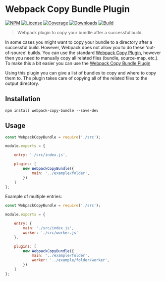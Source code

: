 # Webpack Copy Bundle Plugin

[![NPM][npm-image]][npm-url]
[![License][license-image]][license-url]
[![Coverage][coverage-image]][coverage-url]
[![Downloads][downloads-image]][downloads-url]
[![Build][build-image]][build-url]

> Webpack plugin to copy your bundle after a successful build.

In some cases you might want to copy your bundle to a directory after a successful build.
However, Webpack does not allow you to do these 'out-of-source' builds. You can use the standard
[Webpack Copy Plugin](https://github.com/webpack-contrib/copy-webpack-plugin), however then you
need to manually copy all related files (bundle, source-map, etc.). To make this a bit easier
you can use the [Webpack Copy Bundle Plugin](https://www.npmjs.com/package/webpack-copy-bundle)

Using this plugin you can give a list of bundles to copy and where to copy them to. The plugin
takes care of copying all of the related files to the output directory.

## Installation

```
npm install webpack-copy-bundle --save-dev
```

## Usage

```javascript
const WebpackCopyBundle = require('./src');

module.exports = {

    entry: './src/index.js',

    plugins: [
        new WebpackCopyBundle({
            main: '../example/folder',
        })
    ]
};
```

Example of multiple entries:

```javascript
const WebpackCopyBundle = require('./src');

module.exports = {

    entry: {
        main: './src/index.js',
        worker: './src/worker.js'
    },

    plugins: [
        new WebpackCopyBundle({
            main: '../example/folder',
            worker: '../example/folder/worker',
        })
    ]
};
```

[npm-url]: https://npmjs.org/package/webpack-copy-bundle
[npm-image]: https://img.shields.io/npm/v/webpack-copy-bundle.svg
[license-url]: LICENSE
[license-image]: http://img.shields.io/npm/l/webpack-copy-bundle.svg
[coverage-url]: https://codecov.io/gh/ferdikoomen/webpack-copy-bundle
[coverage-image]: https://img.shields.io/codecov/c/github/ferdikoomen/webpack-copy-bundle.svg
[downloads-url]: http://npm-stat.com/charts.html?package=webpack-copy-bundle
[downloads-image]: http://img.shields.io/npm/dm/webpack-copy-bundle.svg
[build-url]: https://circleci.com/gh/ferdikoomen/webpack-copy-bundle/tree/master
[build-image]: https://circleci.com/gh/ferdikoomen/webpack-copy-bundle/tree/master.svg?style=svg
